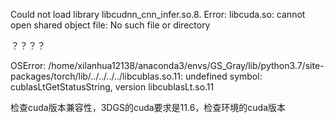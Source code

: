 Could not load library libcudnn_cnn_infer.so.8. Error: libcuda.so: cannot open shared object file: No such file or directory

？？？？

OSError: /home/xilanhua12138/anaconda3/envs/GS_Gray/lib/python3.7/site-packages/torch/lib/../../../../libcublas.so.11: undefined symbol: cublasLtGetStatusString, version libcublasLt.so.11

检查cuda版本兼容性，3DGS的cuda要求是11.6，检查环境的cuda版本
